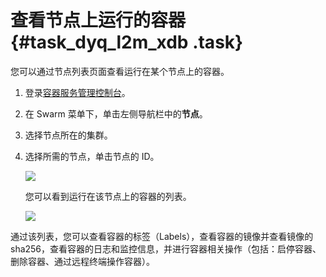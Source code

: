 # 查看节点上运行的容器 {#task_dyq_l2m_xdb .task}

您可以通过节点列表页面查看运行在某个节点上的容器。

1.  登录[容器服务管理控制台](https://cs.console.aliyun.com)。 
2.  在 Swarm 菜单下，单击左侧导航栏中的**节点**。 
3.  选择节点所在的集群。 
4.  选择所需的节点，单击节点的 ID。 

    ![](http://static-aliyun-doc.oss-cn-hangzhou.aliyuncs.com/assets/img/7010/4849_zh-CN.png)

    您可以看到运行在该节点上的容器的列表。

    ![](http://static-aliyun-doc.oss-cn-hangzhou.aliyuncs.com/assets/img/7010/4850_zh-CN.png)


通过该列表，您可以查看容器的标签（Labels），查看容器的镜像并查看镜像的 sha256，查看容器的日志和监控信息，并进行容器相关操作（包括：启停容器、删除容器、通过远程终端操作容器）。


